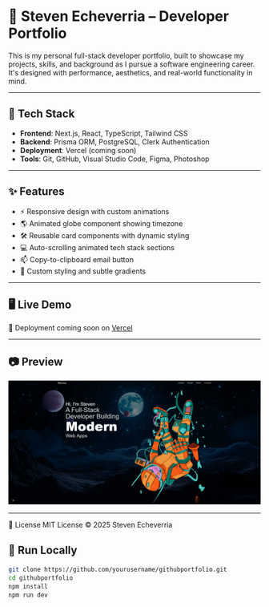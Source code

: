 # 💼 Steven Echeverria – Developer Portfolio

This is my personal full-stack developer portfolio, built to showcase my projects, skills, and background as I pursue a software engineering career. It's designed with performance, aesthetics, and real-world functionality in mind.

---

## 🔧 Tech Stack

- **Frontend**: Next.js, React, TypeScript, Tailwind CSS
- **Backend**: Prisma ORM, PostgreSQL, Clerk Authentication
- **Deployment**: Vercel (coming soon)
- **Tools**: Git, GitHub, Visual Studio Code, Figma, Photoshop

---

## ✨ Features

- ⚡ Responsive design with custom animations
- 🌎 Animated globe component showing timezone
- 🛠️ Reusable card components with dynamic styling
- 💻 Auto-scrolling animated tech stack sections
- 📫 Copy-to-clipboard email button
- 🎨 Custom styling and subtle gradients

---

## 🖥️ Live Demo

🔗 Deployment coming soon on [Vercel](https://vercel.com)

---

## 📷 Preview

![Portfolio Screenshot](public/githubportfolio.png)

---

📄 License
MIT License
© 2025 Steven Echeverria

## 🚀 Run Locally

```bash
git clone https://github.com/yourusername/githubportfolio.git
cd githubportfolio
npm install
npm run dev
